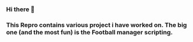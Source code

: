 ### Hi there 👋

### This Repro contains various project i have worked on. The big one (and the most fun) is the Football manager scripting.


<!--
**herepete/herepete** is a ✨ _special_ ✨ repository because its `README.md` (this file) appears on your GitHub profile.

Here are some ideas to get you started:

- 🔭 I’m currently working on ...
Linters and i have finished a Trading bot which i probable need to push to Git
- 🌱 I’m currently learning ...
New Tech skills
- 👯 I’m looking to collaborate on ...
Nothing
- 🤔 I’m looking for help with ...
Nothing
- 💬 Ask me about ...
Fun Git projects
- 📫 How to reach me: ...
herepete at hotmail .com
- 😄 Pronouns: ...
- ⚡ Fun fact: ...
-->
